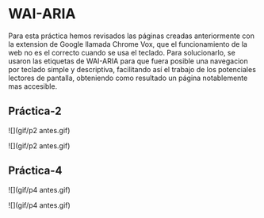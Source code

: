 # WAI-ARIA

Para esta práctica hemos revisados las páginas creadas anteriormente con la extension de Google llamada Chrome Vox, que el funcionamiento de la web no es el correcto cuando se usa el teclado. Para solucionarlo, se usaron las etiquetas de WAI-ARIA para que fuera posible una navegacion por teclado simple y descriptiva, facilitando así el trabajo de los potenciales lectores de pantalla, obteniendo como resultado un página notablemente mas accesible.

## Práctica-2

![](gif/p2 antes.gif)

![](gif/p2 antes.gif)

## Práctica-4

![](gif/p4 antes.gif)

![](gif/p4 antes.gif)
